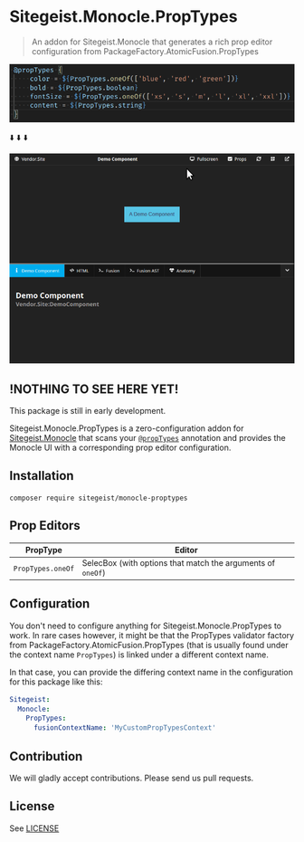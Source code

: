# Sitegeist.Monocle.PropTypes

> An addon for Sitegeist.Monocle that generates a rich prop editor configuration from PackageFactory.AtomicFusion.PropTypes

<p align="center">

![ScreenShot of @propTypes configuration in Fusion](./prop-types.png)

:arrow_down:
:arrow_down:
:arrow_down:

![ScreenCast Sitegeist.Monocle with rich prop editor configuration](./monocle.gif)

</p>

## !NOTHING TO SEE HERE YET!

This package is still in early development.

Sitegeist.Monocle.PropTypes is a zero-configuration addon for [Sitegeist.Monocle](https://github.com/sitegeist/Sitegeist.Monocle) that scans your [`@propTypes`](https://github.com/PackageFactory/atomic-fusion-proptypes) annotation and provides the Monocle UI with a corresponding prop editor configuration.

## Installation

```
composer require sitegeist/monocle-proptypes
```

## Prop Editors

| PropType | Editor |
|-|-|
| `PropTypes.oneOf` | SelecBox (with options that match the arguments of `oneOf`) |

## Configuration

You don't need to configure anything for Sitegeist.Monocle.PropTypes to work. In rare cases however, it might be that the PropTypes validator factory from PackageFactory.AtomicFusion.PropTypes (that is usually found under the context name `PropTypes`) is linked under a different context name.

In that case, you can provide the differing context name in the configuration for this package like this:

```yaml
Sitegeist:
  Monocle:
    PropTypes:
      fusionContextName: 'MyCustomPropTypesContext'
```

## Contribution

We will gladly accept contributions. Please send us pull requests.

## License

See [LICENSE](./LICENSE)